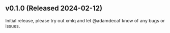 ## v0.1.0 (Released 2024-02-12)

Initial release, please try out xmlq and let @adamdecaf know of any bugs or issues.
